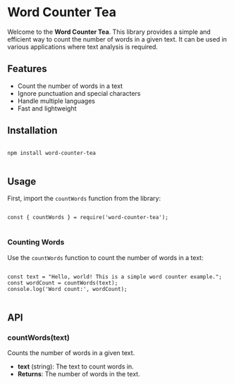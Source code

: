 # Word Counter Tea

<p>Welcome to the <strong>Word Counter Tea</strong>. This library provides a simple and efficient way to count the number of words in a given text. It can be used in various applications where text analysis is required.</p>

## Features

<ul>
  <li>Count the number of words in a text</li>
  <li>Ignore punctuation and special characters</li>
  <li>Handle multiple languages</li>
  <li>Fast and lightweight</li>
</ul>

## Installation

<pre>
<code>
npm install word-counter-tea
</code>
</pre>

## Usage

<p>First, import the <code>countWords</code> function from the library:</p>

<pre>
<code>
const { countWords } = require('word-counter-tea');
</code>
</pre>

### Counting Words

<p>Use the <code>countWords</code> function to count the number of words in a text:</p>

<pre>
<code>
const text = "Hello, world! This is a simple word counter example.";
const wordCount = countWords(text);
console.log('Word count:', wordCount);
</code>
</pre>

## API

### countWords(text)

<p>Counts the number of words in a given text.</p>

<ul>
  <li><strong>text</strong> (string): The text to count words in.</li>
  <li><strong>Returns</strong>: The number of words in the text.</li>
</ul>

